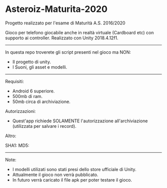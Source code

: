 # Asteroiz-Maturita-2020

Progetto realizzato per l'esame di Maturità A.S. 2016/2020

Gioco per telefono giocabile anche in realtà virtuale (Cardboard etc) con supporto ai controller.
Realizzato con Unity 2018.4.12f1.

---

In questa repo troverete gli script presenti nel gioco ma NON:
- Il progetto di unity.
- I Suoni, gli asset e modelli.

---

Requisiti:
- Android 6 superiore.
- 500mb di ram.
- 50mb circa di archiviazione.

Autorizzazioni:

- Quest'app richiede SOLAMENTE l'autorizzazione all'archiviazione (utilizzata per salvare i record).

Altro:

SHA1:
MD5:

---

Note:

- I modelli utilizati sono stati presi dello store ufficiale di Unity.
- Attualmente il gioco non verrà pubblicato.
- In futuro verrà caricato il file apk per poter testare il gioco.
